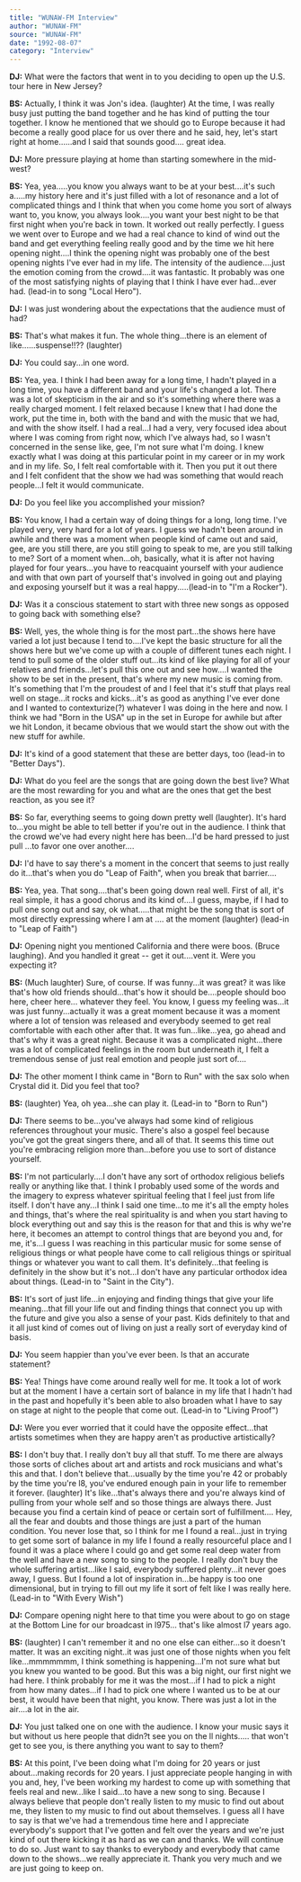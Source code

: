 ```yaml
---
title: "WUNAW-FM Interview"
author: "WUNAW-FM"
source: "WUNAW-FM"
date: "1992-08-07"
category: "Interview"
---
```


**DJ:** What were the factors that went in to you deciding to open up the U.S. tour here in New Jersey?

**BS:** Actually, I think it was Jon's idea. (laughter) At the time, I was really busy just putting the band together and he has kind of putting the tour together. I know he mentioned that we should go to Europe because it had become a really good place for us over there and he said, hey, let's start right at home......and I said that sounds good.... great idea.

**DJ:** More pressure playing at home than starting somewhere in the mid-west?

**BS:** Yea, yea.....you know you always want to be at your best....it's such a.....my history here and it's just filled with a lot of resonance and a lot of complicated things and I think that when you come home you sort of always want to, you know, you always look....you want your best night to be that first night when you're back in town. It worked out really perfectly. I guess we went over to Europe and we had a real chance to kind of wind out the band and get everything feeling really good and by the time we hit here opening night....I think the opening night was probably one of the best opening nights I've ever had in my life. The intensity of the audience....just the emotion coming from the crowd....it was fantastic. It probably was one of the most satisfying nights of playing that I think I have ever had...ever had. (lead-in to song "Local Hero").

**DJ:** I was just wondering about the expectations that the audience must of had?

**BS:** That's what makes it fun. The whole thing...there is an element of like......suspense!!?? (laughter)

**DJ:** You could say...in one word.

**BS:** Yea, yea. I think I had been away for a long time, I hadn't played in a long time, you have a different band and your life's changed a lot. There was a lot of skepticism in the air and so it's something where there was a really charged moment. I felt relaxed because I knew that I had done the work, put the time in, both with the band and with the music that we had, and with the show itself. I had a real...I had a very, very focused idea about where I was coming from right now, which I've always had, so I wasn't concerned in the sense like, gee, I'm not sure what I'm doing. I knew exactly what I was doing at this particular point in my career or in my work and in my life. So, I felt real comfortable with it. Then you put it out there and I felt confident that the show we had was something that would reach people...I felt it would communicate.

**DJ:** Do you feel like you accomplished your mission?

**BS:** You know, I had a certain way of doing things for a long, long time. I've played very, very hard for a lot of years. I guess we hadn't been around in awhile and there was a moment when people kind of came out and said, gee, are you still there, are you still going to speak to me, are you still talking to me? Sort of a moment when...oh, basically, what it is after not having played for four years...you have to reacquaint yourself with your audience and with that own part of yourself that's involved in going out and playing and exposing yourself but it was a real happy.....(lead-in to "I'm a Rocker").

**DJ:** Was it a conscious statement to start with three new songs as opposed to going back with something else?

**BS:** Well, yes, the whole thing is for the most part...the shows here have varied a lot just because I tend to....I've kept the basic structure for all the shows here but we've come up with a couple of different tunes each night. I tend to pull some of the older stuff out...its kind of like playing for all of your relatives and friends...let's pull this one out and see how....I wanted the show to be set in the present, that's where my new music is coming from. It's something that I'm the proudest of and I feel that it's stuff that plays real well on stage...it rocks and kicks...it's as good as anything I've ever done and I wanted to contexturize(?) whatever I was doing in the here and now. I think we had "Born in the USA" up in the set in Europe for awhile but after we hit London, it became obvious that we would start the show out with the new stuff for awhile.

**DJ:** It's kind of a good statement that these are better days, too (lead-in to "Better Days").

**DJ:** What do you feel are the songs that are going down the best live? What are the most rewarding for you and what are the ones that get the best reaction, as you see it?

**BS:** So far, everything seems to going down pretty well (laughter). It's hard to...you might be able to tell better if you're out in the audience. I think that the crowd we've had every night here has been...I'd be hard pressed to just pull ...to favor one over another....

**DJ:** I'd have to say there's a moment in the concert that seems to just really do it...that's when you do "Leap of Faith", when you break that barrier....

**BS:** Yea, yea. That song....that's been going down real well. First of all, it's real simple, it has a good chorus and its kind of....I guess, maybe, if I had to pull one song out and say, ok what.....that might be the song that is sort of most directly expressing where I am at .... at the moment (laughter) (lead-in to "Leap of Faith")

**DJ:** Opening night you mentioned California and there were boos. (Bruce laughing). And you handled it great -- get it out....vent it. Were you expecting it?

**BS:** (Much laughter) Sure, of course. If was funny...it was great? it was like that's how old friends should...that's how it should be....people should boo here, cheer here... whatever they feel. You know, I guess my feeling was...it was just funny...actually it was a great moment because it was a moment where a lot of tension was released and everybody seemed to get real comfortable with each other after that. It was fun...like...yea, go ahead and that's why it was a great night. Because it was a complicated night...there was a lot of complicated feelings in the room but underneath it, I felt a tremendous sense of just real emotion and people just sort of....

**DJ:** The other moment I think came in "Born to Run" with the sax solo when Crystal did it. Did you feel that too?

**BS:** (laughter) Yea, oh yea...she can play it. (Lead-in to "Born to Run")

**DJ:** There seems to be...you've always had some kind of religious references throughout your music. There's also a gospel feel because you've got the great singers there, and all of that. It seems this time out you're embracing religion more than...before you use to sort of distance yourself.

**BS:** I'm not particularly....I don't have any sort of orthodox religious beliefs really or anything like that. I think I probably used some of the words and the imagery to express whatever spiritual feeling that I feel just from life itself. I don't have any...I think I said one time...to me it's all the empty holes and things, that's where the real spirituality is and when you start having to block everything out and say this is the reason for that and this is why we're here, it becomes an attempt to control things that are beyond you and, for me, it's...I guess I was reaching in this particular music for some sense of religious things or what people have come to call religious things or spiritual things or whatever you want to call them. It's definitely...that feeling is definitely in the show but it's not...I don't have any particular orthodox idea about things. (Lead-in to "Saint in the City").

**BS:** It's sort of just life...in enjoying and finding things that give your life meaning...that fill your life out and finding things that connect you up with the future and give you also a sense of your past. Kids definitely to that and it all just kind of comes out of living on just a really sort of everyday kind of basis.

**DJ:** You seem happier than you've ever been. Is that an accurate statement?

**BS:** Yea! Things have come around really well for me. It took a lot of work but at the moment I have a certain sort of balance in my life that I hadn't had in the past and hopefully it's been able to also broaden what I have to say on stage at night to the people that come out. (Lead-in to "Living Proof")

**DJ:** Were you ever worried that it could have the opposite effect...that artists sometimes when they are happy aren't as productive artistically?

**BS:** I don't buy that. I really don't buy all that stuff. To me there are always those sorts of cliches about art and artists and rock musicians and what's this and that. I don't believe that...usually by the time you're 42 or probably by the time you're l8, you've endured enough pain in your life to remember it forever. (laughter) It's like...that's always there and you're always kind of pulling from your whole self and so those things are always there. Just because you find a certain kind of peace or certain sort of fulfillment.... Hey, all the fear and doubts and those things are just a part of the human condition. You never lose that, so I think for me I found a real...just in trying to get some sort of balance in my life I found a really resourceful place and I found it was a place where I could go and get some real deep water from the well and have a new song to sing to the people. I really don't buy the whole suffering artist...like I said, everybody suffered plenty...it never goes away, I guess. But I found a lot of inspiration in...be happy is too one dimensional, but in trying to fill out my life it sort of felt like I was really here. (Lead-in to "With Every Wish")

**DJ:** Compare opening night here to that time you were about to go on stage at the Bottom Line for our broadcast in l975... that's like almost l7 years ago.

**BS:** (laughter) I can't remember it and no one else can either...so it doesn't matter. It was an exciting night..it was just one of those nights when you felt like...mmmmmmm, I think something is happening...I'm not sure what but you knew you wanted to be good. But this was a big night, our first night we had here. I think probably for me it was the most...if I had to pick a night from how many dates...if I had to pick one where I wanted us to be at our best, it would have been that night, you know. There was just a lot in the air....a lot in the air.

**DJ:** You just talked one on one with the audience. I know your music says it but without us here people that didn?t see you on the ll nights..... that won't get to see you, is there anything you want to say to them?

**BS:** At this point, I've been doing what I'm doing for 20 years or just about...making records for 20 years. I just appreciate people hanging in with you and, hey, I've been working my hardest to come up with something that feels real and new...like I said...to have a new song to sing. Because I always believe that people don't really listen to my music to find out about me, they listen to my music to find out about themselves. I guess all I have to say is that we've had a tremendous time here and I appreciate everybody's support that I've gotten and felt over the years and we're just kind of out there kicking it as hard as we can and thanks. We will continue to do so. Just want to say thanks to everybody and everybody that came down to the shows...we really appreciate it. Thank you very much and we are just going to keep on.